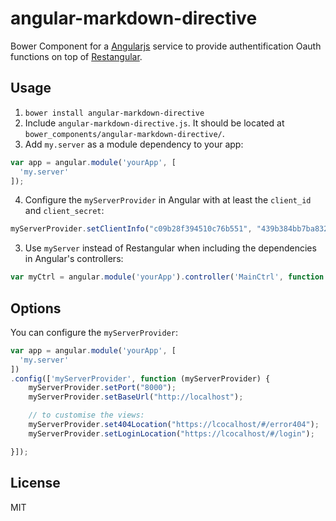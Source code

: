 # angular-markdown-directive 

Bower Component for a [Angularjs](https://angularjs.org/) service to provide authentification Oauth functions on top of [Restangular](https://github.com/mgonto/restangular).


## Usage
1. `bower install angular-markdown-directive`
2. Include `angular-markdown-directive.js`. It should be located at `bower_components/angular-markdown-directive/`.
3. Add `my.server` as a module dependency to your app:

```javascript
var app = angular.module('yourApp', [
  'my.server'
]);
```

4. Configure the `myServerProvider` in Angular with at least the `client_id` and `client_secret`:

```javascript
myServerProvider.setClientInfo("c09b28f394510c76b551", "439b384bb7ba832d1d76debc49cbf9d69e77d680");
```

3. Use `myServer` instead of Restangular when including the dependencies in Angular's controllers:

```javascript
var myCtrl = angular.module('yourApp').controller('MainCtrl', function ($scope, myServer) {});
```


## Options

You can configure the `myServerProvider`:

```javascript
var app = angular.module('yourApp', [
  'my.server'
])
.config(['myServerProvider', function (myServerProvider) {
	myServerProvider.setPort("8000");
  	myServerProvider.setBaseUrl("http://localhost");

  	// to customise the views:
    myServerProvider.set404Location("https://lcocalhost/#/error404");
    myServerProvider.setLoginLocation("https://lcocalhost/#/login");

}]);
```

## License
MIT
